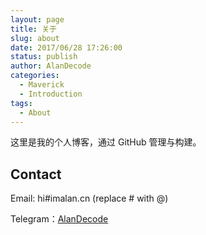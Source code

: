 ```yaml
---
layout: page
title: 关于
slug: about
date: 2017/06/28 17:26:00
status: publish
author: AlanDecode
categories: 
  - Maverick
  - Introduction
tags: 
  - About
---
```


这里是我的个人博客，通过 GitHub 管理与构建。


## Contact

Email: hi#imalan.cn (replace # with @)

Telegram：[AlanDecode](https://t.me/alandecode)
